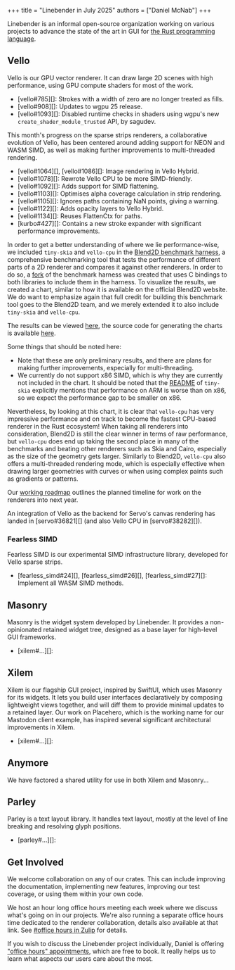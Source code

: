 +++
title = "Linebender in July 2025"
authors = ["Daniel McNab"]
+++

Linebender is an informal open-source organization working on various projects to advance the state of the art in GUI for [the Rust programming language](https://rust-lang.org).

## Vello

Vello is our GPU vector renderer.
It can draw large 2D scenes with high performance, using GPU compute shaders for most of the work.

- [vello#785][]: Strokes with a width of zero are no longer treated as fills.
- [vello#908][]: Updates to wgpu 25 release.
- [vello#1093][]: Disabled runtime checks in shaders using wgpu's new `create_shader_module_trusted` API, by sagudev.

This month's progress on the sparse strips renderers, a collaborative evolution of Vello, has been centered around adding support for NEON and WASM SIMD, as well as making further improvements to multi-threaded rendering.

- [vello#1064][], [vello#1086][]: Image rendering in Vello Hybrid.
- [vello#1078][]: Rewrote Vello CPU to be more SIMD-friendly.
- [vello#1092][]: Adds support for SIMD flattening.
- [vello#1103][]: Optimises alpha coverage calculation in strip rendering.
- [vello#1105][]: Ignores paths containing NaN points, giving a warning.
- [vello#1122][]: Adds opacity layers to Vello Hybrid.
- [vello#1134][]: Reuses FlattenCtx for paths.
- [kurbo#427][]: Contains a new stroke expander with significant performance improvements.

<!-- TODO: Clean up long sentences, hedge, ensure link text is meaningfuly, etc. -->
In order to get a better understanding of where we lie performance-wise, we included `tiny-skia` and `vello-cpu` in the [Blend2D benchmark harness](https://blend2d.com/performance.html), a comprehensive benchmarking tool that tests the performance of different parts of a 2D renderer and compares it against other renderers.
In order to do so, a [fork](https://github.com/LaurenzV/blend2d-apps/tree/benching) of the benchmark harness was created that uses C bindings to both libraries to include them in the harness.
To visualize the results, we created a chart, similar to how it is available on the official Blend2D website.
We do want to emphasize again that full credit for building this benchmark tool goes to the Blend2D team, and we merely extended it to also include `tiny-skia` and `vello-cpu`.

The results can be viewed [here](https://laurenzv.github.io/vello_chart/), the source code for generating the charts is available [here](https://github.com/LaurenzV/vello_chart).

Some things that should be noted here:

- Note that these are only preliminary results, and there are plans for making further improvements, especially for multi-threading.
- We currently do not support x86 SIMD, which is why they are currently not included in the chart.
  It should be noted that the [README](https://github.com/linebender/tiny-skia?tab=readme-ov-file#performance) of `tiny-skia` explicitly mentions that performance on ARM is worse than on x86, so we expect the performance gap to be smaller on x86.

Nevertheless, by looking at this chart, it is clear that `vello-cpu` has very impressive performance and on track to become the fastest CPU-based renderer in the Rust ecosystem! When taking all renderers into consideration, Blend2D is still the clear winner in terms of raw performance, but `vello-cpu` does end up taking the second place in many of the benchmarks and beating other renderers such as Skia and Cairo, especially as the size of the geometry gets larger. Similarly to Blend2D, `vello-cpu` also offers a multi-threaded rendering mode, which is especially effective when drawing larger geometries with curves or when using complex paints such as gradients or patterns.

Our [working roadmap](https://docs.google.com/document/d/1ZquH-53j2OedTbgEKCJBKTh4WLE11UveM10mNdnVARY/edit?tab=t.0#heading=h.j3duh9pgdm94) outlines the planned timeline for work on the renderers into next year.

An integration of Vello as the backend for Servo's canvas rendering has landed in [servo#36821][] (and also Vello CPU in [servo#38282][]).

<!-- TODO: Screenshot of chart, maybe? -->

### Fearless SIMD

<!-- TODO: Clean up this blurb -->
<!-- TODO: Do we need to say "experimental" for literally everything? -->
Fearless SIMD is our experimental SIMD infrastructure library, developed for Vello sparse strips.

- [fearless_simd#24][], [fearless_simd#26][], [fearless_simd#27][]: Implement all WASM SIMD methods.
<!-- TODO: Any others which are relevant? -->

## Masonry

Masonry is the widget system developed by Linebender.
It provides a non-opinionated retained widget tree, designed as a base layer for high-level GUI frameworks.

- [xilem#...][]:
<!-- TODO -->

<!-- <figure>

<img style="height: auto" width="1464" height="955" src="multiple_windows.png" alt="Three overlapping windows on a black background. The frontmost window is titled Second Window, has text displaying a count of 11, a plus button, and a minus button, stacked vertically. Behind it is First Window, which is the same with a count of 13. At the back is a window titled Multiple Windows, which shows a map from the aforementioned windows to their values above a textbox and Add button. The textbox contains the text Next Window.">

<figcaption>

As of [xilem#1038][] Masonry (and Xilem) support multiple windows.

</figcaption>
</figure> -->

## Xilem

Xilem is our flagship GUI project, inspired by SwiftUI, which uses Masonry for its widgets.
It lets you build user interfaces declaratively by composing lightweight views together, and will diff them to provide minimal updates to a retained layer.
Our work on Placehero, which is the working name for our Mastodon client example, has inspired several significant architectural improvements in Xilem.

- [xilem#...][]:
<!-- TODO -->

## Anymore

We have factored a shared utility for use in both Xilem and Masonry...
<!-- TODO -->

## Parley

Parley is a text layout library.
It handles text layout, mostly at the level of line breaking and resolving glyph positions.

- [parley#...][]:

<!-- ## TODO: The other project news items? -->

## Get Involved

We welcome collaboration on any of our crates.
This can include improving the documentation, implementing new features, improving our test coverage, or using them within your own code.

We host an hour long office hours meeting each week where we discuss what's going on in our projects.
We're also running a separate office hours time dedicated to the renderer collaboration, details also available at that link.
See [#office hours in Zulip](https://xi.zulipchat.com/#narrow/channel/359642-office-hours) for details.

If you wish to discuss the Linebender project individually, Daniel is offering ["office hours" appointments](https://calendar.google.com/calendar/u/0/appointments/schedules/AcZssZ32eQYJ9DtZ_wJaYNtT36YioETiloZDIdImFpBFRo5-XsqGzpikgkg47LPsiHhpiwiQ1orOwwW2), which are free to book.
It really helps us to learn what aspects our users care about the most.

<!-- [Fearless SIMD]: https://github.com/linebender/fearless_simd
[#simd channel]: https://xi.zulipchat.com/#narrow/channel/514230-simd -->
